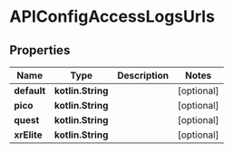 
# APIConfigAccessLogsUrls

## Properties
Name | Type | Description | Notes
------------ | ------------- | ------------- | -------------
**default** | **kotlin.String** |  |  [optional]
**pico** | **kotlin.String** |  |  [optional]
**quest** | **kotlin.String** |  |  [optional]
**xrElite** | **kotlin.String** |  |  [optional]



